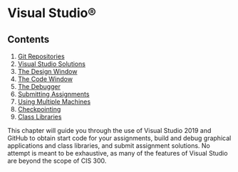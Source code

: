 # Visual Studio®

<div class="TOC">

## Contents

1.  [Git
    Repositories](/~rhowell/DataStructures/redirect/version-control)
2.  [Visual Studio
    Solutions](/~rhowell/DataStructures/redirect/new-project)
3.  [The Design Window](/~rhowell/DataStructures/redirect/design-window)
4.  [The Code Window](/~rhowell/DataStructures/redirect/code-window)
5.  [The Debugger](/~rhowell/DataStructures/redirect/debugger)
6.  [Submitting
    Assignments](/~rhowell/DataStructures/redirect/using-source-control)
7.  [Using Multiple
    Machines](/~rhowell/DataStructures/redirect/multiple-machines)
8.  [Checkpointing](/~rhowell/DataStructures/redirect/checkpointing)
9.  [Class Libraries](/~rhowell/DataStructures/redirect/class-libraries)

</div>

This chapter will guide you through the use of Visual Studio 2019 and
GitHub to obtain start code for your assignments, build and debug
graphical applications and class libraries, and submit assignment
solutions. No attempt is meant to be exhaustive, as many of the features
of Visual Studio are beyond the scope of CIS 300.
